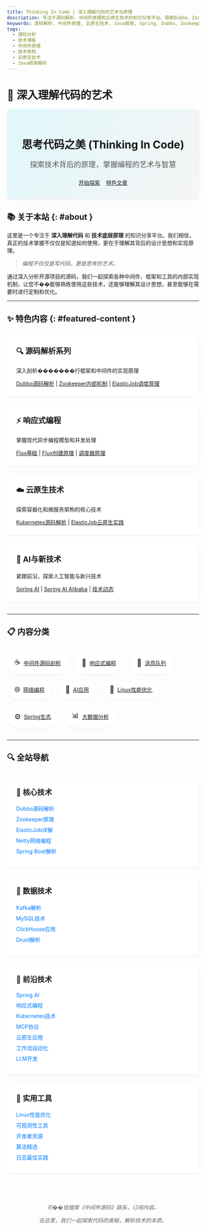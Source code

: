 ```yaml
---
title: Thinking In Code | 深入理解代码的艺术与原理
description: 专注于源码解析、中间件原理和云原生技术的知识分享平台。探索Dubbo、Zookeeper、ElasticJob等流行框架的设计思想和内部实现机制。
keywords: 源码解析, 中间件原理, 云原生技术, Java框架, Spring, Dubbo, Zookeeper, Kubernetes, 技术博客, 编程学习, 框架原理
tags:
  - 源码分析
  - 技术博客
  - 中间件原理
  - 技术架构
  - 云原生技术
  - Java框架解析
---
```


# 🧠 深入理解代码的艺术

<div class="hero-section" aria-label="网站介绍">
  <div class="hero-content">
    <h1>思考代码之美 (Thinking In Code)</h1>
    <p class="subtitle">探索技术背后的原理，掌握编程的艺术与智慧</p>
    <div class="hero-buttons">
      <a href="/zh/chapter_preface/" class="md-button md-button--primary" title="开始探索技术内容" aria-label="浏览全部技术内容">开始探索</a>
      <a href="#featured" class="md-button" title="查看特色文章" aria-label="直接跳转到特色文章部分">特色文章</a>
    </div>
  </div>
</div>

## 📚 关于本站 {: #about }

这里是一个专注于 **深入理解代码** 和 **技术底层原理** 的知识分享平台。我们相信，真正的技术掌握不仅仅是知道如何使用，更在于理解其背后的设计思想和实现原理。

> *编程不仅仅是写代码，更是思考的艺术。*

通过深入分析开源项目的源码，我们一起探索各种中间件、框架和工具的内部实现机制，让您不��能够熟练使用这些技术，还能够理解其设计思想，甚至能够在需要时进行定制和优化。

---

<div id="featured" class="featured-section"></div>

## ✨ 特色内容 {: #featured-content }

<div class="grid-container" aria-label="特色技术内容分类">
    <div class="grid-item">
        <h3>🔍 源码解析系列</h3>
        <p>深入剖析�������行框架和中间件的实现原理</p>
        <a href="/zh/chapter_dubbo/1-learn-from-a-demo" title="学习Dubbo框架源码解析" aria-label="Dubbo源码解析系列文章">Dubbo源码解析</a> | 
        <a href="/zh/chapter_zookeeper/1-introduce" title="了解Zookeeper内部机制" aria-label="Zookeeper内部机制详解">Zookeeper内部机制</a> | 
        <a href="/zh/chapter_elasticjob/1-introduce" title="探索ElasticJob调度原理" aria-label="ElasticJob调度原理解析">ElasticJob调度原理</a>
    </div>
    <div class="grid-item">
        <h3>⚡ 响应式编程</h3>
        <p>掌握现代异步编程模型和并发处理</p>
        <a href="/zh/chapter_reactor/Flux" title="Flux响应式编程基础" aria-label="学习Flux响应式编程基础">Flux基础</a> | 
        <a href="/zh/chapter_reactor/1-Flux" title="Flux创建原理详解" aria-label="深入理解Flux创建原理">Flux创建原理</a> | 
        <a href="/zh/chapter_reactor/6-Scheduler" title="响应式编程调度器原理" aria-label="掌握响应式编程调度器原理">调度器原理</a>
    </div>
    <div class="grid-item">
        <h3>☁️ 云原生技术</h3>
        <p>探索容器化和微服务架构的核心技术</p>
        <a href="/zh/chapter_kubernetes/1-index" title="深入学习Kubernetes源码" aria-label="Kubernetes源码解析">Kubernetes源码解析</a> | 
        <a href="/zh/chapter_post/elasticjob_cloud" title="ElasticJob云原生实践指南" aria-label="ElasticJob云原生实践">ElasticJob云原生实践</a>
    </div>
    <div class="grid-item">
        <h3>🤖 AI与新技术</h3>
        <p>紧跟前沿，探索人工智能与新兴技术</p>
        <a href="/zh/chapter_spring_ai/1-official-website" title="Spring AI框架学习" aria-label="Spring AI框架学习">Spring AI</a> | 
        <a href="/zh/chapter_spring_ai_alibaba/1-official-website" title="Spring AI Alibaba实践" aria-label="Spring AI Alibaba实践">Spring AI Alibaba</a> | 
        <a href="/zh/release_note/" title="最新技术动态" aria-label="查看最新技术动态">技术动态</a>
    </div>
</div>

---

## 📋 内容分类

<div class="topic-container">
    <div class="topic">
        <span class="topic-icon">☕</span>
        <a href="/zh/chapter_dubbo/1-learn-from-a-demo">中间件源码剖析</a>
    </div>
    <div class="topic">
        <span class="topic-icon">🧩</span>
        <a href="/zh/chaptor_reactor/Flux">响应式编程</a>
    </div>
    <div class="topic">
        <span class="topic-icon">🔄</span>
        <a href="/zh/chapter_kafka/1-introduce">消息队列</a>
    </div>
    <div class="topic">
        <span class="topic-icon">🌐</span>
        <a href="/zh/chapter_netty/1-sample">网络编程</a>
    </div>
    <div class="topic">
        <span class="topic-icon">🧠</span>
        <a href="/zh/chapter_spring_ai/1-official-website">AI应用</a>
    </div>
    <div class="topic">
        <span class="topic-icon">🐧</span>
        <a href="/zh/chapter_linux/problem/cpu">Linux性能优化</a>
    </div>
    <div class="topic">
        <span class="topic-icon">⚙️</span>
        <a href="/zh/chapter_springboot/1-sample">Spring生态</a>
    </div>
    <div class="topic">
        <span class="topic-icon">📊</span>
        <a href="/zh/chapter_post/clickhouse">大数据分析</a>
    </div>
</div>

---

## 🔍 全站导航

<div class="site-map-container">
  <div class="site-map-section">
    <h3>🧠 核心技术</h3>
    <ul class="site-map-list">
      <li><a href="/zh/chapter_dubbo/1-learn-from-a-demo" title="深入学习Dubbo框架">Dubbo源码解析</a></li>
      <li><a href="/zh/chapter_zookeeper/1-introduce" title="了解Zookeeper内部原理">Zookeeper原理</a></li>
      <li><a href="/zh/chapter_elasticjob/1-introduce" title="ElasticJob实现原理">ElasticJob详解</a></li>
      <li><a href="/zh/chapter_netty/1-sample" title="Netty网络框架剖析">Netty网络编程</a></li>
      <li><a href="/zh/chapter_springboot/1-sample" title="Spring Boot核心原理">Spring Boot解析</a></li>
    </ul>
  </div>
  
  <div class="site-map-section">
    <h3>💾 数据技术</h3>
    <ul class="site-map-list">
      <li><a href="/zh/chapter_kafka/1-introduce" title="Kafka消息队列">Kafka解析</a></li>
      <li><a href="/zh/chapter_mysql/1-sample" title="MySQL数据库原理">MySQL技术</a></li>
      <li><a href="/zh/chapter_post/clickhouse" title="ClickHouse大数据分析">ClickHouse应用</a></li>
      <li><a href="/zh/chapter_druid/1-druid_source" title="Druid连接池解析">Druid解析</a></li>
    </ul>
  </div>
  
  <div class="site-map-section">
    <h3>🚀 前沿技术</h3>
    <ul class="site-map-list">
      <li><a href="/zh/chapter_spring_ai/1-official-website" title="Spring AI应用">Spring AI</a></li>
      <li><a href="/zh/chaptor_reactor/Flux" title="响应式编程">响应式编程</a></li>
      <li><a href="/zh/chapter_kubernetes/1-index" title="Kubernetes容器编排">Kubernetes技术</a></li>
      <li><a href="/zh/chapter_modelcontextprotocol/index" title="MCP协议">MCP协议</a></li>
      <li><a href="/zh/chapter_post/elasticjob_cloud" title="ElasticJob云原生实践">云原生应用</a></li>
      <li><a href="/zh/chapter_n8n/1-official-website" title="N8N工作流自动化">工作流自动化</a></li>
      <li><a href="/zh/chapter_ai/1-llm-integration" title="大语言模型集成开发">LLM开发</a></li>
    </ul>
  </div>
  
  <div class="site-map-section">
    <h3>🔧 实用工具</h3>
    <ul class="site-map-list">
      <li><a href="/zh/chapter_linux/problem/cpu" title="Linux性能优化">Linux性能优化</a></li>
      <li><a href="/zh/chapter_post/micrometer" title="Micrometer监控">可观测性工具</a></li>
      <li><a href="/zh/chapter_post/site" title="实用网址收藏">开发者资源</a></li>
      <li><a href="/zh/chapter_algorithm/1-sample" title="算法学习">算法精选</a></li>
      <li><a href="/zh/chapter_post/log4j2" title="日志技术">日志最佳实践</a></li>
    </ul>
  </div>
</div>

<div class="footer-message">
  <p>可��信搜索《中间件源码》联系，订阅内容。</p>
  <p>在这里，我们一起探索代码的奥秘，解析技术的本质。</p>
</div>

<style>
.hero-section {
  background-color: #f5f5f5;
  padding: 2rem;
  border-radius: 8px;
  margin-bottom: 2rem;
  background-image: linear-gradient(120deg, #e0f7fa, #f5f5f5);
  box-shadow: 0 4px 6px rgba(0,0,0,0.05);
}

.hero-content {
  text-align: center;
}

.subtitle {
  font-size: 1.2rem;
  margin-bottom: 1.5rem;
  color: #555;
}

.hero-buttons {
  display: flex;
  justify-content: center;
  gap: 1rem;
  margin-top: 1.5rem;
}

.grid-container {
  display: grid;
  grid-template-columns: repeat(auto-fit, minmax(300px, 1fr));
  gap: 1.5rem;
  margin: 2rem 0;
}

.grid-item {
  background-color: #fff;
  padding: 1.5rem;
  border-radius: 8px;
  box-shadow: 0 2px 5px rgba(0,0,0,0.05);
  transition: transform 0.3s ease, box-shadow 0.3s ease;
}

.grid-item:hover {
  transform: translateY(-5px);
  box-shadow: 0 5px 15px rgba(0,0,0,0.1);
}

.grid-item h3 {
  margin-top: 0;
  font-size: 1.25rem;
}

.topic-container {
  display: flex;
  flex-wrap: wrap;
  gap: 1rem;
  margin: 2rem 0;
}

.topic {
  background-color: #fff;
  padding: 0.8rem 1.2rem;
  border-radius: 30px;
  box-shadow: 0 2px 5px rgba(0,0,0,0.05);
  display: flex;
  align-items: center;
  gap: 0.5rem;
  transition: transform 0.2s ease;
}

.topic:hover {
  transform: translateY(-3px);
  box-shadow: 0 4px 8px rgba(0,0,0,0.1);
}

.topic-icon {
  font-size: 1.2rem;
}

.nav-wrapper {
  margin-top: 2rem;
  padding: 1rem;
  background-color: #f9f9f9;
  border-radius: 8px;
}

.site-map-container {
  display: grid;
  grid-template-columns: repeat(auto-fit, minmax(250px, 1fr));
  gap: 1.5rem;
  margin: 2rem 0;
}

.site-map-section {
  background-color: #fff;
  padding: 1.5rem;
  border-radius: 8px;
  box-shadow: 0 2px 5px rgba(0,0,0,0.05);
}

.site-map-section h3 {
  margin-top: 0;
  font-size: 1.2rem;
}

.site-map-list {
  list-style-type: none;
  padding: 0;
  margin: 1rem 0 0 0;
}

.site-map-list li {
  margin: 0.5rem 0;
}

.site-map-list a {
  text-decoration: none;
  color: #007bff;
  transition: color 0.3s ease;
}

.site-map-list a:hover {
  color: #0056b3;
}

.footer-message {
  margin-top: 3rem;
  padding-top: 1rem;
  border-top: 1px solid #eee;
  text-align: center;
  font-style: italic;
  color: #666;
}

@media (max-width: 768px) {
  .grid-container {
    grid-template-columns: 1fr;
  }
  
  .hero-buttons {
    flex-direction: column;
  }
  
  .site-map-container {
    grid-template-columns: 1fr;
  }
}
</style>
